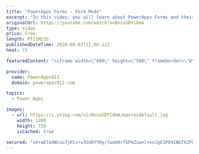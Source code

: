 ```yaml
---
title: "PowerApps Forms - Form Mode"
excerpt: "In this video, you will learn about PowerApps Forms and their Form Modes. This is the second in a series of videos on forms to explore all of the nooks and crannies involved with this key PowerApps control.  Part 1 - PowerApps forms https://www.youtube.com/watch?v=yT4gGVunU0o  Getting started with PowerApps"
originalUrl: https://youtube.com/watch?v=BnzaSDYl8mA
type: video
price: Free
length: PT21M23S
publishedDateTime: 2018-08-03T21:06:12Z
heat: 73

featuredContent: "<iframe width=\"800\" height=\"500\" frameborder=\"0\" src=\"https://www.youtube.com/embed/BnzaSDYl8mA\" allow=\"accelerometer; autoplay; encrypted-media; gyroscope; picture-in-picture\" allowfullscreen></iframe>"

provider:
  name: PowerApps911
  domain: powerapps911.com

topics:
  - Power Apps

images:
  - url: https://i.ytimg.com/vi/BnzaSDYl8mA/maxresdefault.jpg
    width: 1280
    height: 720
    isCached: true

secured: "xX+aElGdWcsu7jKCv+v3UoDYYHy/7woH8rfGPmZiwnl+xoJgE1PO4INGTkZPGPxyQNimAIUpxNBLDicJweHKxAZlP9vMWMifG7pGtokHjBaongrT50eFoGqhazqk8jYts5Ue7ap8dr6zCvN7sV7GTB7JsEorcG7F6hMUCEGs08T5lw8Ufn8xSetyC6YV/vPBpOt2asoulO9tOUzgvbzB2cBrCL/7QYqyow31vtKiyUiG3XcsT/KADaZy1s4cFLrsoSfypp1Wdz58P3Ci22YiD2/nMRZ1Bk7ZIXsKHHv0RysFcICZXAWRx/NAkxRWk4H8+TJRlxgaoNf3Rhw1wM0XcYc0VupPXR+SEWxULKu+qKnaWcnrzjdkKnC9w0OHTG7Sqe2+N2Um9uJMGQWZYs10S0y+1ZaEWbtfkrEkpjNJI5BIuqkSv+AI2txogBlbnnQI;3Te83Qwt6wC5FGB/LU0lVg=="
---
```


